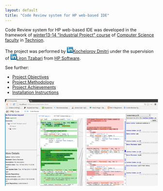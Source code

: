 ```yaml
---
layout: default
title: "Code Review system for HP web-based IDE"
---
```


Code Review system for HP web-based IDE was developed in the framework of
[winter13-14 "Industrial Project" course](http://webcourse.cs.technion.ac.il/234313/Winter2013-2014/)
of
[Computer Science faculty](http://www.cs.technion.ac.il/)
in
[Technion](http://www.technion.ac.il/).

The project was performed by
[![in](./images/linkedin-logo-icon.png)Kochelorov Dmitri](http://lnkd.in/abnTS6)
under the supervision of
[![in](./images/linkedin-logo-icon.png)Liron Tzabari](http://www.linkedin.com/pub/liron-tzabari/60/114/a59)
from [HP Software](http://www.hp.com/).

See further:
 - [Project Objectives](./objectives.html)
 - [Project Methodology](./methodology.html)
 - [Project Achievements](./achievements.html)
 - [Installation Instructions](./installation.html)

[
![Code Review page](./images/code-review-page.png)
](./images/code-review-page.png)
